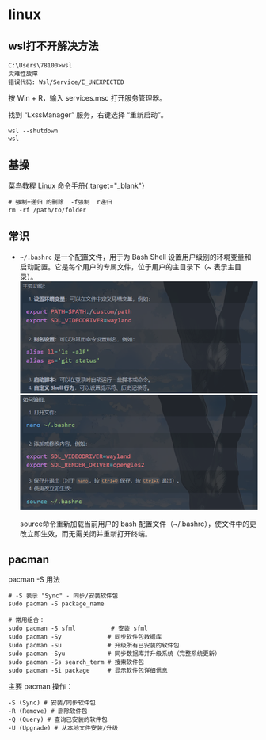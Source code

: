 # linux
## wsl打不开解决方法
```
C:\Users\78100>wsl
灾难性故障
错误代码: Wsl/Service/E_UNEXPECTED
```

按 Win + R，输入 services.msc 打开服务管理器。

找到 “LxssManager” 服务，右键选择 “重新启动”。
```
wsl --shutdown
wsl
```

## 基操
[菜鸟教程 Linux 命令手册](https://www.runoob.com/linux/linux-command-manual.html){:target="_blank"}

```shell
# 强制+递归 的删除  -f强制  r递归
rm -rf /path/to/folder
```

## 常识
- `~/.bashrc` 是一个配置文件，用于为 Bash Shell 设置用户级别的环境变量和启动配置。它是每个用户的专属文件，位于用户的主目录下（~ 表示主目录）。
    ![1753354404584](image/linux/1753354404584.png)
    ![1753354444335](image/linux/1753354444335.png)
    
    source命令重新加载当前用户的 bash 配置文件（~/.bashrc），使文件中的更改立即生效，而无需关闭并重新打开终端。

## pacman
pacman -S 用法

```shell
# -S 表示 "Sync" - 同步/安装软件包
sudo pacman -S package_name

# 常用组合：
sudo pacman -S sfml          # 安装 sfml
sudo pacman -Sy             # 同步软件包数据库
sudo pacman -Su             # 升级所有已安装的软件包
sudo pacman -Syu            # 同步数据库并升级系统（完整系统更新）
sudo pacman -Ss search_term # 搜索软件包
sudo pacman -Si package     # 显示软件包详细信息
```

主要 pacman 操作：
```shell
-S (Sync) # 安装/同步软件包
-R (Remove) # 删除软件包
-Q (Query) # 查询已安装的软件包
-U (Upgrade) # 从本地文件安装/升级
```
